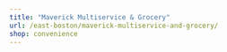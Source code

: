 ```yaml
---
title: "Maverick Multiservice & Grocery"
url: /east-boston/maverick-multiservice-and-grocery/
shop: convenience
---
```

